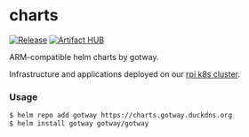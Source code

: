 # charts

[![Release](https://github.com/gotway/charts/workflows/Release/badge.svg)](https://github.com/gotway/charts/actions?query=workflow%3ARelease)
[![Artifact HUB](https://img.shields.io/endpoint?url=https://artifacthub.io/badge/repository/gotway)](https://artifacthub.io/packages/search?repo=gotway)

ARM-compatible helm charts by gotway. 

Infrastructure and applications deployed on our [rpi k8s cluster](https://itnext.io/deploying-a-microservice-oriented-application-to-kubernetes-from-zero-to-production-416a173a8505).


### Usage

```bash
$ helm repo add gotway https://charts.gotway.duckdns.org
$ helm install gotway gotway/gotway
```
